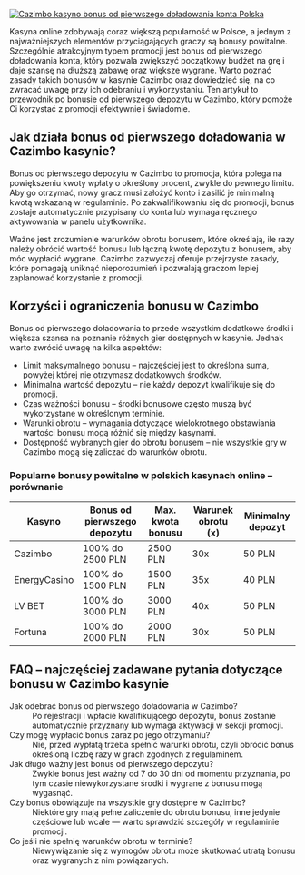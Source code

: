 [![Cazimbo kasyno bonus od pierwszego doładowania konta Polska](https://123-caf.pages.dev/gitsignup.png)](https://vrmoo.ru/Bt82HjjY)

<p>Kasyna online zdobywają coraz większą popularność w Polsce, a jednym z najważniejszych elementów przyciągających graczy są bonusy powitalne. Szczególnie atrakcyjnym typem promocji jest bonus od pierwszego doładowania konta, który pozwala zwiększyć początkowy budżet na grę i daje szansę na dłuższą zabawę oraz większe wygrane. Warto poznać zasady takich bonusów w kasynie Cazimbo oraz dowiedzieć się, na co zwracać uwagę przy ich odebraniu i wykorzystaniu. Ten artykuł to przewodnik po bonusie od pierwszego depozytu w Cazimbo, który pomoże Ci korzystać z promocji efektywnie i świadomie.</p>  <h2>Jak działa bonus od pierwszego doładowania w Cazimbo kasynie?</h2> <p>Bonus od pierwszego depozytu w Cazimbo to promocja, która polega na powiększeniu kwoty wpłaty o określony procent, zwykle do pewnego limitu. Aby go otrzymać, nowy gracz musi założyć konto i zasilić je minimalną kwotą wskazaną w regulaminie. Po zakwalifikowaniu się do promocji, bonus zostaje automatycznie przypisany do konta lub wymaga ręcznego aktywowania w panelu użytkownika.</p> <p>Ważne jest zrozumienie warunków obrotu bonusem, które określają, ile razy należy obrócić wartość bonusu lub łączną kwotę depozytu z bonusem, aby móc wypłacić wygrane. Cazimbo zazwyczaj oferuje przejrzyste zasady, które pomagają uniknąć nieporozumień i pozwalają graczom lepiej zaplanować korzystanie z promocji.</p>  <h2>Korzyści i ograniczenia bonusu w Cazimbo</h2> <p>Bonus od pierwszego doładowania to przede wszystkim dodatkowe środki i większa szansa na poznanie różnych gier dostępnych w kasynie. Jednak warto zwrócić uwagę na kilka aspektów:</p> <ul>   <li>Limit maksymalnego bonusu – najczęściej jest to określona suma, powyżej której nie otrzymasz dodatkowych środków.</li>   <li>Minimalna wartość depozytu – nie każdy depozyt kwalifikuje się do promocji.</li>   <li>Czas ważności bonusu – środki bonusowe często muszą być wykorzystane w określonym terminie.</li>   <li>Warunki obrotu – wymagania dotyczące wielokrotnego obstawiania wartości bonusu mogą różnić się między kasynami.</li>   <li>Dostępność wybranych gier do obrotu bonusem – nie wszystkie gry w Cazimbo mogą się zaliczać do warunków obrotu.</li> </ul>  <h3>Popularne bonusy powitalne w polskich kasynach online – porównanie</h3> <table>   <thead>     <tr>       <th>Kasyno</th>       <th>Bonus od pierwszego depozytu</th>       <th>Max. kwota bonusu</th>       <th>Warunek obrotu (x)</th>       <th>Minimalny depozyt</th>     </tr>   </thead>   <tbody>     <tr>       <td>Cazimbo</td>       <td>100% do 2500 PLN</td>       <td>2500 PLN</td>       <td>30x</td>       <td>50 PLN</td>     </tr>     <tr>       <td>EnergyCasino</td>       <td>100% do 1500 PLN</td>       <td>1500 PLN</td>       <td>35x</td>       <td>40 PLN</td>     </tr>     <tr>       <td>LV BET</td>       <td>100% do 3000 PLN</td>       <td>3000 PLN</td>       <td>40x</td>       <td>50 PLN</td>     </tr>     <tr>       <td>Fortuna</td>       <td>100% do 2000 PLN</td>       <td>2000 PLN</td>       <td>30x</td>       <td>50 PLN</td>     </tr>   </tbody> </table>  <h2>FAQ – najczęściej zadawane pytania dotyczące bonusu w Cazimbo kasynie</h2> <dl>   <dt>Jak odebrać bonus od pierwszego doładowania w Cazimbo?</dt>   <dd>Po rejestracji i wpłacie kwalifikującego depozytu, bonus zostanie automatycznie przyznany lub wymaga aktywacji w sekcji promocji.</dd>    <dt>Czy mogę wypłacić bonus zaraz po jego otrzymaniu?</dt>   <dd>Nie, przed wypłatą trzeba spełnić warunki obrotu, czyli obrócić bonus określoną liczbę razy w grach zgodnych z regulaminem.</dd>    <dt>Jak długo ważny jest bonus od pierwszego depozytu?</dt>   <dd>Zwykle bonus jest ważny od 7 do 30 dni od momentu przyznania, po tym czasie niewykorzystane środki i wygrane z bonusu mogą wygasnąć.</dd>    <dt>Czy bonus obowiązuje na wszystkie gry dostępne w Cazimbo?</dt>   <dd>Niektóre gry mają pełne zaliczenie do obrotu bonusu, inne jedynie częściowe lub wcale — warto sprawdzić szczegóły w regulaminie promocji.</dd>    <dt>Co jeśli nie spełnię warunków obrotu w terminie?</dt>   <dd>Niewywiązanie się z wymogów obrotu może skutkować utratą bonusu oraz wygranych z nim powiązanych.</dd> </dl>